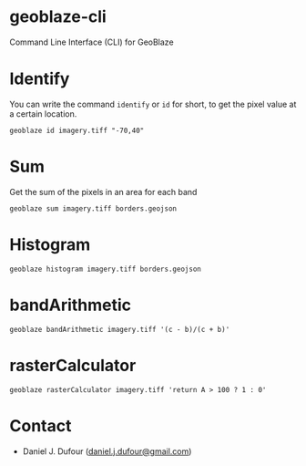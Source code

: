 # geoblaze-cli
Command Line Interface (CLI) for GeoBlaze

# Identify
You can write the command `identify` or `id` for short, to get the pixel value at a certain location.
```
geoblaze id imagery.tiff "-70,40"
```

# Sum
Get the sum of the pixels in an area for each band
```
geoblaze sum imagery.tiff borders.geojson
```

# Histogram
`geoblaze histogram imagery.tiff borders.geojson`

# bandArithmetic
`geoblaze bandArithmetic imagery.tiff '(c - b)/(c + b)'`

# rasterCalculator
`geoblaze rasterCalculator imagery.tiff 'return A > 100 ? 1 : 0'`

# Contact
 - Daniel J. Dufour (daniel.j.dufour@gmail.com)
